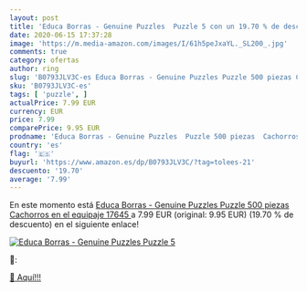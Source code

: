 ```yaml
---
layout: post
title: 'Educa Borras - Genuine Puzzles  Puzzle 5 con un 19.70 % de descuento'
date: 2020-06-15 17:37:28
image: 'https://m.media-amazon.com/images/I/61h5peJxaYL._SL200_.jpg'
comments: true
category: ofertas
author: ring
slug: 'B0793JLV3C-es Educa Borras - Genuine Puzzles Puzzle 500 piezas Cachorros...'
sku: 'B0793JLV3C-es'
tags: [ 'puzzle', ]
actualPrice: 7.99 EUR
currency: EUR
price: 7.99
comparePrice: 9.95 EUR
prodname: 'Educa Borras - Genuine Puzzles  Puzzle 500 piezas  Cachorros en el equipaje  17645 '
country: 'es'
flag: '🇪🇸'
buyurl: 'https://www.amazon.es/dp/B0793JLV3C/?tag=tolees-21'
descuento: '19.70'
average: '7.99'
---
```


En este momento está [Educa Borras - Genuine Puzzles  Puzzle 500 piezas  Cachorros en el equipaje  17645 ](https://www.amazon.es/dp/B0793JLV3C/?tag=tolees-21) a 7.99 EUR (original: 9.95 EUR) (19.70 %  de descuento) en el siguiente enlace!

[![Educa Borras - Genuine Puzzles  Puzzle 5](https://m.media-amazon.com/images/I/61h5peJxaYL._SL200_.jpg)](https://www.amazon.es/dp/B0793JLV3C/?tag=tolees-21)

🔎:


[🛒 Aquí!!!](https://www.amazon.es/dp/B0793JLV3C/?tag=tolees-21)
